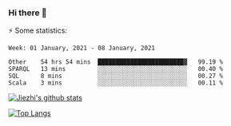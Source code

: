 ### Hi there 👋

⚡ Some statistics:

<!--START_SECTION:waka-->
```text
Week: 01 January, 2021 - 08 January, 2021

Other    54 hrs 54 mins  ████████████████████████▓   99.19 % 
SPARQL   13 mins         ░░░░░░░░░░░░░░░░░░░░░░░░░   00.40 % 
SQL      8 mins          ░░░░░░░░░░░░░░░░░░░░░░░░░   00.27 % 
Scala    3 mins          ░░░░░░░░░░░░░░░░░░░░░░░░░   00.11 % 
```
<!--END_SECTION:waka-->

[![Jiezhi's github stats](https://github-readme-stats.vercel.app/api?username=Jiezhi&show_icons=true)](https://github.com/Jiezhi/github-readme-stats)

[![Top Langs](https://github-readme-stats.vercel.app/api/top-langs/?username=Jiezhi&hide=javascript,html)](https://github.com/Jiezhi/github-readme-stats)
<!--
**Jiezhi/Jiezhi** is a ✨ _special_ ✨ repository because its `README.md` (this file) appears on your GitHub profile.

Here are some ideas to get you started:

- 🔭 I’m currently working on ...
- 🌱 I’m currently learning ...
- 👯 I’m looking to collaborate on ...
- 🤔 I’m looking for help with ...
- 💬 Ask me about ...
- 📫 How to reach me: ...
- 😄 Pronouns: ...
- ⚡ Fun fact: ...
-->

